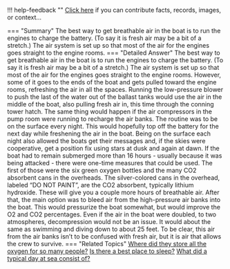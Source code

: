 !!! help-feedback ""
    <a href="/feedback/" data-feedback-link>Click here</a>
    if you can contribute facts, records, images, or context…

<a id="summary"></a>
=== "Summary"
    The best way to get breathable air in the boat is to run the engines to charge the battery. (To say it is fresh air may be a bit of a stretch.) The air system is set up so that most of the air for the engines goes straight to the engine rooms.
=== "Detailed Answer"
    The best way to get breathable air in the boat is to run the engines to charge the battery. (To say it is fresh air may be a bit of a stretch.) The air system is set up so that most of the air for the engines goes straight to the engine rooms. However, some of it goes to the ends of the boat and gets pulled toward the engine rooms, refreshing the air in all the spaces. Running the low-pressure blower to push the last of the water out of the ballast tanks would use the air in the middle of the boat, also pulling fresh air in, this time through the conning tower hatch. The same thing would happen if the air compressors in the pump room were running to recharge the air banks.
    The routine was to be on the surface every night. This would hopefully top off the battery for the next day while freshening the air in the boat. Being on the surface each night also allowed the boats get their messages and, if the skies were cooperative, get a position fix using stars at dusk and again at dawn.
    If the boat had to remain submerged more than 16 hours - usually because it was being attacked - there were one-time measures that could be used. The first of those were the six green oxygen bottles and the many CO2 absorbent cans in the overheads. The silver-colored cans in the overhead, labeled “DO NOT PAINT”, are the CO2 absorbent, typically lithium hydroxide. These will give you a couple more hours of breathable air.
    After that, the main option was to bleed air from the high-pressure air banks into the boat. This would pressurize the boat somewhat, but would improve the O2 and CO2 percentages. Even if the air in the boat were doubled, to two atmospheres, decompression would not be an issue. It would about the same as swimming and diving down to about 25 feet. To be clear, this air from the air banks isn’t to be confused with fresh air, but it is air that allows the crew to survive.
=== "Related Topics"
    [Where did they store all the oxygen for so many people?](where-did-they-store-all-the-oxygen-for-so-many-people.md#summary)
    [Is there a best place to sleep?](is-there-a-best-place-to-sleep.md#summary)
    [What did a typical day at sea consist of?](what-did-a-typical-day-at-sea-consist-of.md#summary)
